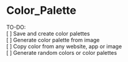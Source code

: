 # Color_Palette  
  
TO-DO:  
[ ] Save and create color palettes  
[ ] Generate color palette from image  
[ ] Copy color from any website, app or image  
[ ] Generate random colors or color palettes
